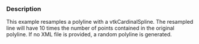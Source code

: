 ### Description

This example resamples a polyline with a vtkCardinalSpline. The resampled line will have 10 times the number of points contained in the original polyline. If no XML file is provided, a random polyline is generated.
